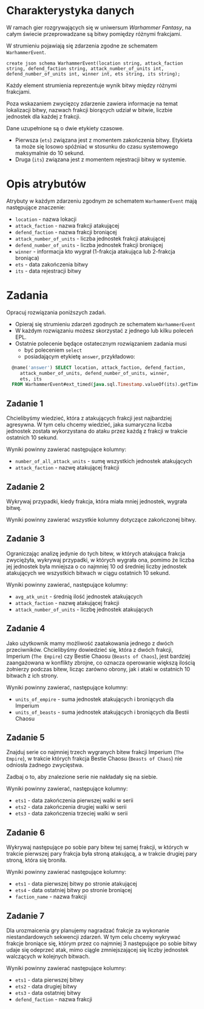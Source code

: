# Charakterystyka danych
W ramach gier rozgrywających się w uniwersum *Warhammer Fantasy*, na całym świecie przeprowadzane są bitwy pomiędzy różnymi frakcjami. 

W strumieniu pojawiają się zdarzenia zgodne ze schematem `WarhammerEvent`.

```
create json schema WarhammerEvent(location string, attack_faction string, defend_faction string, attack_number_of_units int, defend_number_of_units int, winner int, ets string, its string);  
```

Każdy element strumienia reprezentuje wynik bitwy między różnymi frakcjami. 

Poza wskazaniem zwycięzcy zdarzenie zawiera informacje na temat lokalizacji bitwy, nazwach frakcji biorących udział w bitwie, liczbie jednostek dla każdej z frakcji.

Dane uzupełnione są o dwie etykiety czasowe.

- Pierwsza (`ets`) związana jest z momentem zakończenia bitwy.
  Etykieta ta może się losowo spóźniać w stosunku do czasu systemowego maksymalnie do 10 sekund.
- Druga (`its`) związana jest z momentem rejestracji bitwy w systemie.


# Opis atrybutów

Atrybuty w każdym zdarzeniu zgodnym ze schematem `WarhammerEvent` mają następujące znaczenie:

* `location` - nazwa lokacji
* `attack_faction` - nazwa frakcji atakującej
* `defend_faction` - nazwa frakcji broniącej
* `attack_number_of_units` - liczba jednostek frakcji atakującej
* `defend_number_of_units` - liczba jednostek frakcji broniącej
* `winner` - informacja kto wygrał (1-frakcja atakująca lub 2-frakcja broniąca)
* `ets` - data zakończenia bitwy
* `its` - data rejestracji bitwy

# Zadania
Opracuj rozwiązania poniższych zadań. 
* Opieraj się strumieniu zdarzeń zgodnych ze schematem `WarhammerEvent`
* W każdym rozwiązaniu możesz skorzystać z jednego lub kilku poleceń EPL.
* Ostatnie polecenie będące ostatecznym rozwiązaniem zadania musi 
  * być poleceniem `select` 
  * posiadającym etykietę `answer`, przykładowo:

```sql
  @name('answer') SELECT location, attack_faction, defend_faction,
     attack_number_of_units, defend_number_of_units, winner, 
     ets, its
  FROM WarhammerEvent#ext_timed(java.sql.Timestamp.valueOf(its).getTime(), 3 sec)
```

## Zadanie 1
Chcielibyśmy wiedzieć, która z atakujących frakcji jest najbardziej agresywna.
W tym celu chcemy wiedzieć, jaka sumaryczna liczba jednostek została wykorzystana do ataku przez każdą z frakcji w trakcie ostatnich 10 sekund.

Wyniki powinny zawierać następujące kolumny:
- `number_of_all_attack_units` - sumę wszystkich jednostek atakujących
- `attack_faction` - nazwę atakującej frakcji

## Zadanie 2
Wykrywaj przypadki, kiedy frakcja, która miała mniej jednostek, wygrała bitwę.

Wyniki powinny zawierać wszystkie kolumny dotyczące zakończonej bitwy.


## Zadanie 3
Ograniczając analizę jedynie do tych bitew, w których atakująca frakcja zwyciężyła, wykrywaj przypadki, w których wygrała ona, pomimo że liczba jej jednostek była mniejsza o co najmniej 10 od średniej liczby jednostek atakujących we wszystkich bitwach w ciągu ostatnich 10 sekund.

Wyniki powinny zawierać, następujące kolumny:
- `avg_atk_unit` - średnią ilość jednostek atakujących
- `attack_faction` - nazwę atakującej frakcji
- `attack_number_of_units` - liczbę jednostek atakujących


## Zadanie 4
Jako użytkownik mamy możliwość zaatakowania jednego z dwóch przeciwników. Chcielibyśmy dowiedzieć się, która z dwóch frakcji, Imperium (`The Empire`) czy Bestie Chaosu (`Beasts of Chaos`), jest bardziej zaangażowana w konflikty zbrojne, co oznacza operowanie większą ilością żołnierzy podczas bitew, licząc zarówno obrony, jak i ataki w ostatnich 10 bitwach z ich strony. 

Wyniki powinny zawierać, następujące kolumny:

- `units_of_empire` - suma jednostek atakujących i broniących dla Imperium
- `units_of_beasts` - suma jednostek atakujących i broniących dla Bestii Chaosu


## Zadanie 5

Znajduj serie co najmniej trzech wygranych bitew frakcji Imperium (`The Empire`), w trakcie których frakcja Bestie Chaosu (`Beasts of Chaos`) nie odniosła żadnego zwycięstwa.

Zadbaj o to, aby znalezione serie nie nakładały się na siebie. 

Wyniki powinny zawierać, następujące kolumny:

- `ets1` - data zakończenia pierwszej walki w serii
- `ets2` - data zakończenia drugiej walki w serii
- `ets3` - data zakończenia trzeciej walki w serii

## Zadanie 6

Wykrywaj następujące po sobie pary bitew tej samej frakcji, w których w trakcie pierwszej pary frakcja była stroną atakującą, a w trakcie drugiej pary stroną, która się broniła. 

Wyniki powinny zawierać następujące kolumny:

- `ets1` - data pierwszej bitwy po stronie atakującej
- `ets4` - data ostatniej bitwy po stronie broniącej
- `faction_name` - nazwa frakcji

## Zadanie 7

Dla urozmaicenia gry planujemy nagradzać frakcje za wykonanie niestandardowych sekwencji zdarzeń. 
W tym celu chcemy wykrywać frakcje broniące się, którym przez co najmniej 3 następujące po sobie bitwy udaje się odeprzeć atak, mimo ciągle zmniejszającej się liczby jednostek walczących w kolejnych bitwach. 

Wyniki powinny zawierać następujące kolumny:
- `ets1` - data pierwszej bitwy 
- `ets2` - data drugiej bitwy 
- `ets3` - data ostatniej bitwy 
- `defend_faction` - nazwa frakcji
